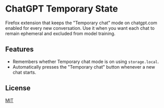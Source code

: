 # ChatGPT Temporary State

Firefox extension that keeps the "Temporary chat" mode on chatgpt.com enabled for every new conversation. Use it when you want each chat to remain ephemeral and excluded from model training.

## Features

- Remembers whether Temporary chat mode is on using `storage.local`.
- Automatically presses the "Temporary chat" button whenever a new chat starts.

## License

[MIT](LICENSE)
